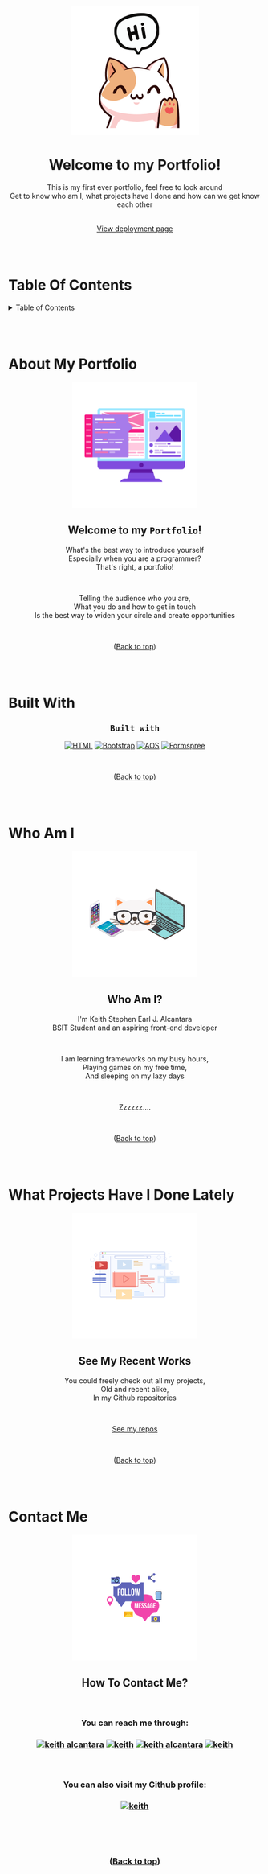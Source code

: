 <!-- HEADER -->

<br><br>
<div align="center">
   <a href="https://github.com/StephenAlcantara/my-portfolio">
    <img src="README-assets/greetings.png">
   </a>
   
   <h1>Welcome to my Portfolio!</h1>
   <p>This is my first ever portfolio, feel free to look around<br>
   Get to know who am I, what projects have I done and how can we get know each other</p>
   
   <br>
   
   <a href="https://stephenalcantara.github.io/my-portfolio/">
    View deployment page
   </a>
</div>
   
   <br><br>

<!-- TABLE OF CONTENTS -->

# Table Of Contents

<details>
   <summary>Table of Contents</summary>
      <ol>
        <li>
          <a href="#about-my-portfolio">About My Portfolio</a>
          <ul>
            <li>
              <a href="#built-with">Built with</a>
            </li>
          </ul>
        </li>
        <li>
          <a href="#who-am-i">Get to know me</a>
        </li>
        <li>
          <a href="#what-projects-have-i-done-lately">See my recent works</a>
        </li>
        <li>
          <a href="#contact-me">How to contact me</a>
        </li>
      </ol>
</details>

<br><br>

<!-- ABOUT MY PORTFOLIO -->

# About My Portfolio

<div align="center"> 
  <img src="README-assets/portfolio-thumb.png">
  
  <h2 id="about">Welcome to my <code>Portfolio</code>!</h2>
  <p>What's the best way to introduce yourself <br>
  Especially when you are a programmer? <br>
  That's right, a portfolio!</p>
  <br>
  <p>Telling the audience who you are,<br>
  What you do and how to get in touch <br>
  Is the best way to widen your circle and create opportunities</p>
  
  <br><p>(<a href="#table-of-contents">Back to top</a>)</p>
  
  <br><br>
</div>

<!-- BUILT WITH -->

# Built With

<div align="center"> 
  <h3>
    <kbd>Built with</kbd>
  </h3>
  
  [![HTML][HTML]][HTML-url]
  [![Bootstrap][Bootstrap.com]][Bootstrap-url]
  [![AOS][AOS]][AOS-url]
  [![Formspree][Formspree]][Formspree-url]
  
  
  <br><p>(<a href="#table-of-contents">Back to top</a>)</p>
  
  <br><br>
</div>

<!-- WHO AM I -->

# Who Am I

<div align="center"> 
  
  <img src="README-assets/who-thumb.png">

  <h2>Who Am I?</h2>
    <p>I'm Keith Stephen Earl J. Alcantara <br>
    BSIT Student and an aspiring front-end developer </p> <br>
   
<p>I am learning frameworks on my busy hours, <br>
  Playing games on my free time, <br>
  And sleeping on my lazy days</p> <br>

<p>Zzzzzz....</p>

   <br><p>(<a href="#table-of-contents">Back to top</a>)</p>
   
   <br><br>
</div>

<!-- WHAT PROJECTS HAVE I DONE LATELY -->

# What Projects Have I Done Lately

<div align="center">
  
  <img src="README-assets/projects-thumb.png">

  <h2>See My Recent Works</h2>
  <p>You could freely check out all my projects, <br>
  Old and recent alike, <br>
  In my Github repositories </p> <br>

  <a href="https://github.com/StephenAlcantara?tab=repositories"> See my repos </a>

  <br><p>(<a href="#table-of-contents">Back to top</a>)</p>
  
  <br><br>
</div>

<!-- CONTACT -->

# Contact Me

<div align="center"> 
  
  <img src="README-assets/contact-thumb.png">

  <h2>How To Contact Me?</h2> <br>

  <h3>You can reach me through: <h3>
  <p>
    <a href="https://www.facebook.com/keith.alcantara.3/" target="blank"><img src="https://raw.githubusercontent.com/rahuldkjain/github-profile-readme-generator/master/src/images/icons/Social/facebook.svg" alt="keith alcantara" height="30" width="40" /></a>
    <a href="https://twitter.com/Keith45865381" target="blank"><img src="https://raw.githubusercontent.com/rahuldkjain/github-profile-readme-generator/master/src/images/icons/Social/twitter.svg" alt="keith" height="30" width="40" /></a>
    <a href="https://www.linkedin.com/in/keith-alcantara-463243253/" target="blank"><img src="https://raw.githubusercontent.com/rahuldkjain/github-profile-readme-generator/master/src/images/icons/Social/linked-in-alt.svg" alt="keith alcantara" height="30" width="40" /></a>
    <a href="mailto:keithalcantara13@gmail.com" target="blank"><img width="25" src="https://user-images.githubusercontent.com/5141132/50740364-7ea80880-1217-11e9-8faf-2348e31beedd.png" alt="keith" height="30" width="40"></a>
  </p><br>


  <h3>You can also visit my Github profile: <h3>
  <p>
    <a href="https://github.com/StephenAlcantara" target="blank"><img src="https://raw.githubusercontent.com/rahuldkjain/github-profile-readme-generator/master/src/images/icons/Social/github.svg" alt="keith" height="30" /></a>
  </p><br>
  
  <br><p>(<a href="#table-of-contents">Back to top</a>)</p>
</div>

<!-- MARKDOWN LINKS & IMAGES -->

[HTML]: https://img.shields.io/badge/HTML5-3A38CF?style=for-the-badge&logo=html5&logoColor=white
[HTML-url]: https://developer.mozilla.org/en-US/docs/Web/HTML

[Bootstrap.com]: https://img.shields.io/badge/Bootstrap5-563D7C?style=for-the-badge&logo=bootstrap&logoColor=white
[Bootstrap-url]: https://getbootstrap.com

[AOS]: https://img.shields.io/badge/AOS-F7DF1E?style=for-the-badge&logo=javascript&logoColor=black
[AOS-url]: https://michalsnik.github.io/aos/

[Formspree]: https://img.shields.io/badge/Formspree%20API-CC3535?style=for-the-badge&logo=scala&logoColor=white
[Formspree-url]: https://formspree.io/
